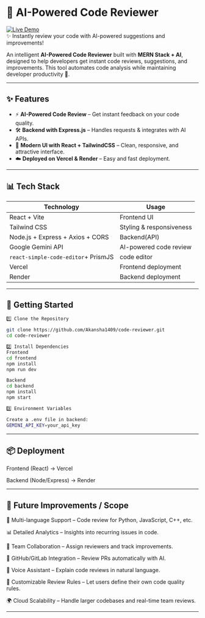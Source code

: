 # 🤖 AI-Powered Code Reviewer  
[![Live Demo](https://img.shields.io/badge/🌐-Live%20Demo-blue?style=for-the-badge&logo=appveyor)](https://code-reviewer-six-sigma.vercel.app/)  
✨ Instantly review your code with AI-powered suggestions and improvements!

An intelligent **AI-Powered Code Reviewer** built with **MERN Stack + AI**, designed to help developers get instant code reviews, suggestions, and improvements. This tool automates code analysis while maintaining developer productivity 🚀.  

---

## ✨ Features  
- ⚡ **AI-Powered Code Review** – Get instant feedback on your code quality.  
- 🛠️ **Backend with Express.js** – Handles requests & integrates with AI APIs.  
- 🎨 **Modern UI with React + TailwindCSS** – Clean, responsive, and attractive interface.    
- ☁️ **Deployed on Vercel & Render** – Easy and fast deployment.  

---

## 📊 Tech Stack  

| **Technology**     | **Usage** |
|---------------------|-----------|
| React + Vite        | Frontend UI |
| Tailwind CSS        | Styling & responsiveness |
| Node.js + Express + Axios + CORS   | Backend(API) |
| Google Gemini API   | AI-powered code review |
| `react-simple-code-editor`+ PrismJS      | code editor            |
| Vercel              | Frontend deployment |
| Render              | Backend deployment |

---

## 🚀 Getting Started  

```bash
1️⃣ Clone the Repository  

git clone https://github.com/Akansha1409/code-reviewer.git
cd code-reviewer

2️⃣ Install Dependencies
Frontend
cd frontend
npm install
npm run dev

Backend
cd backend
npm install
npm start

3️⃣ Environment Variables

Create a .env file in backend:
GEMINI_API_KEY=your_api_key
```
---

## 📦 Deployment

Frontend (React) → Vercel

Backend (Node/Express) → Render

---

## 🔮 Future Improvements / Scope

🚀 Multi-language Support – Code review for Python, JavaScript, C++, etc.

📊 Detailed Analytics – Insights into recurring issues in code.

👥 Team Collaboration – Assign reviewers and track improvements.

🔗 GitHub/GitLab Integration – Review PRs automatically with AI.

🎤 Voice Assistant – Explain code reviews in natural language.

🧩 Customizable Review Rules – Let users define their own code quality rules.

🌍 Cloud Scalability – Handle larger codebases and real-time team reviews.

---
